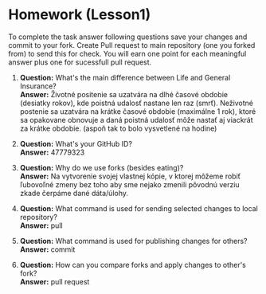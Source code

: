# Homework (Lesson1)
To complete the task answer following questions save your changes and commit to your fork. Create Pull request to main repository (one you forked from) to send this for check. You will earn one point for each meaningful answer plus one for sucessfull pull request.

1. **Question:** What's the main difference between Life and General Insurance?  
   **Answer:** Životné positenie sa uzatvára na dlhé časové obdobie (desiatky rokov), kde poistná udalosť nastane len raz (smrť). Neživotné postenie sa uzatvára na krátke časové obdobie (maximálne 1 rok), ktoré sa opakovane obnovuje a daná poistná udalosť môže nastať aj viackrát za krátke obdobie. (aspoň tak to bolo vysvetlené na hodine)

2. **Question:** What's your GitHub ID?  
   **Answer:** 47779323

3. **Question:** Why do we use forks (besides eating)?  
   **Answer:** Na vytvorenie svojej vlastnej kópie, v ktorej môžeme robiť ľubovoľné zmeny bez toho aby sme nejako zmenili pôvodnú verziu zkade čerpáme dané dáta/úlohy.

4. **Question:** What command is used for sending selected changes to local repository?  
   **Answer:** pull

5. **Question:** What command is used for publishing changes for others?  
   **Answer:** commit

6. **Question:** How can you compare forks and apply changes to other's fork?  
   **Answer:** pull request
